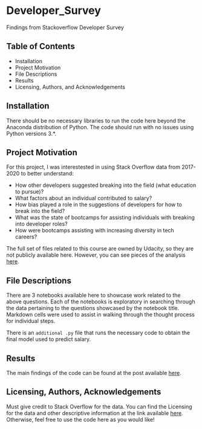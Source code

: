 # Developer_Survey
Findings from Stackoverflow Developer Survey

## Table of Contents
- Installation
- Project Motivation
- File Descriptions
- Results
- Licensing, Authors, and Acknowledgements

## Installation

There should be no necessary libraries to run the code here beyond the Anaconda distribution of Python. The code should run with no issues using Python versions 3.*.

## Project Motivation
For this project, I was interestested in using Stack Overflow data from 2017-2020 to better understand:

- How other developers suggested breaking into the field (what education to pursue)?
- What factors about an individual contributed to salary?
- How bias played a role in the suggestions of developers for how to break into the field?
- What was the state of bootcamps for assisting individuals with breaking into developer roles?
- How were bootcamps assisting with increasing diversity in tech careers?

The full set of files related to this course are owned by Udacity, so they are not publicly available here. However, you can see pieces of the analysis [here](www.medium.com).

## File Descriptions

There are 3 notebooks available here to showcase work related to the above questions. Each of the notebooks is exploratory in searching through the data pertaining to the questions showcased by the notebook title. Markdown cells were used to assist in walking through the thought process for individual steps.

There is an `additional .py` file that runs the necessary code to obtain the final model used to predict salary.

## Results

The main findings of the code can be found at the post available [here](www.medium.com).

## Licensing, Authors, Acknowledgements

Must give credit to Stack Overflow for the data. You can find the Licensing for the data and other descriptive information at the link available [here](https://insights.stackoverflow.com/survey). Otherwise, feel free to use the code here as you would like!
